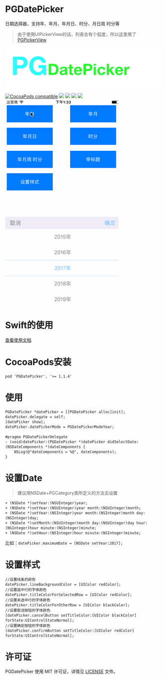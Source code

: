 # PGDatePicker
日期选择器，支持年、年月、年月日、时分、月日周 时分等
> 由于使用UIPickerView的话，列表会有个弧度，所以这里用了[PGPickerView](https://github.com/xiaozhuxiong121/PGPickerView)  

![](F734F5F9-FB12-4BA7-B43E-B39D0FF1DA3B.png)  

[![CocoaPods compatible](https://img.shields.io/cocoapods/v/PGDatePicker.svg)](https://cocoapods.org/pods/PGDatePicker)
![](https://img.shields.io/badge/platform-iOS-red.svg) ![](https://img.shields.io/badge/language-Objective--C-orange.svg)
![](https://img.shields.io/badge/license-MIT%20License-brightgreen.svg) 
 [![](https://img.shields.io/badge/jianshu-piggybear-red.svg)](http://www.jianshu.com/u/3740632b2002)
![PGDatePicker](PGDatePicker.gif)    

# Swift的使用
[查看使用文档](Swift.md) 

# CocoaPods安装

```
pod 'PGDatePicker', '>= 1.1.4'
```

# 使用
```
PGDatePicker *datePicker = [[PGDatePicker alloc]init];
datePicker.delegate = self;
[datePicker show];
datePicker.datePickerMode = PGDatePickerModeYear;
 
#pragma PGDatePickerDelegate
- (void)datePicker:(PGDatePicker *)datePicker didSelectDate:(NSDateComponents *)dateComponents {
    NSLog(@"dateComponents = %@", dateComponents);
}
```
# 设置Date
> 建议用NSDate+PGCategory类所定义的方法去设置  

```
+ (NSDate *)setYear:(NSUInteger)year;
+ (NSDate *)setYear:(NSUInteger)year month:(NSUInteger)month;
+ (NSDate *)setYear:(NSInteger)year month:(NSInteger)month day:(NSInteger)day;
+ (NSDate *)setMonth:(NSUInteger)month day:(NSUInteger)day hour:(NSInteger)hour minute:(NSInteger)minute;
+ (NSDate *)setHour:(NSInteger)hour minute:(NSInteger)minute;
```  
比如：```datePicker.maximumDate = [NSDate setYear:2017];```

# 设置样式
```
//设置线条的颜色
datePicker.lineBackgroundColor = [UIColor redColor]; 
//设置选中行的字体颜色
datePicker.titleColorForSelectedRow = [UIColor redColor]; 
//设置未选中行的字体颜色
datePicker.titleColorForOtherRow = [UIColor blackColor]; 
//设置取消按钮的字体颜色
[datePicker.cancelButton setTitleColor:[UIColor blackColor] forState:UIControlStateNormal];
//设置确定按钮的字体颜色
[datePicker.confirmButton setTitleColor:[UIColor redColor] forState:UIControlStateNormal];

```

# 许可证

PGDatePicker 使用 MIT 许可证，详情见 [LICENSE](LICENSE) 文件。
